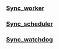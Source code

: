 ### [Sync_worker](001-sync_worker.md)
### [Sync_scheduler](002-sync_scheduler.md)
### [Sync_watchdog](003-sync_watchdog.md)